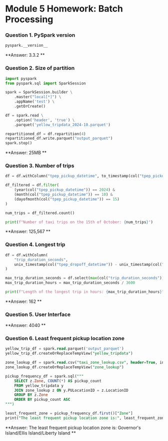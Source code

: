 # Module 5 Homework: Batch Processing

### Question 1. PySpark version
```python
pyspark.__version__
```
**Answer: 3.3.2 **

### Question 2. Size of partition
```python
import pyspark
from pyspark.sql import SparkSession

spark = SparkSession.builder \
    .master("local[*]") \
    .appName('test') \
    .getOrCreate()

df = spark.read \
    .option('header', 'true') \
    .parquet('yellow_tripdata_2024-10.parquet')

repartitioned_df = df.repartition(4)
repartitioned_df.write.parquet("output_parquet")
spark.stop()
```
**Answer: 25MB **

### Question 3. Number of trips
```python
df = df.withColumn("tpep_pickup_datetime", to_timestamp(col("tpep_pickup_datetime"), "yyyy-MM-dd HH:mm:ss"))

df_filtered = df.filter(
    (year(col("tpep_pickup_datetime")) == 2024) & 
    (month(col("tpep_pickup_datetime")) == 10) &  
    (dayofmonth(col("tpep_pickup_datetime")) == 15) 
)

num_trips = df_filtered.count()

print(f"Number of taxi trips on the 15th of October: {num_trips}")
```
**Answer: 125,567 **

### Question 4. Longest trip
```python
df = df.withColumn(
    "trip_duration_seconds",
    unix_timestamp(col("tpep_dropoff_datetime")) - unix_timestamp(col("tpep_pickup_datetime"))
)

max_trip_duration_seconds = df.select(max(col("trip_duration_seconds"))).collect()[0][0]
max_trip_duration_hours = max_trip_duration_seconds / 3600

print(f"Length of the longest trip in hours: {max_trip_duration_hours}")
```
**Answer: 162 **

### Question 5. User Interface

**Answer: 4040 **

### Question 6. Least frequent pickup location zone
```sql
yellow_trip_df = spark.read.parquet('output_parquet')
yellow_trip_df.createOrReplaceTempView("yellow_tripdata")

zone_lookup_df = spark.read.csv("taxi_zone_lookup.csv", header=True, inferSchema=True)
zone_lookup_df.createOrReplaceTempView("zone_lookup")

pickup_frequency_df = spark.sql("""
    SELECT z.Zone, COUNT(*) AS pickup_count
    FROM yellow_tripdata y
    JOIN zone_lookup z ON y.PULocationID = z.LocationID
    GROUP BY z.Zone
    ORDER BY pickup_count ASC
""")

least_frequent_zone = pickup_frequency_df.first()["Zone"]
print("The least frequent pickup location zone is:", least_frequent_zone)
```

**Answer: The least frequent pickup location zone is: Governor's Island/Ellis Island/Liberty Island **
